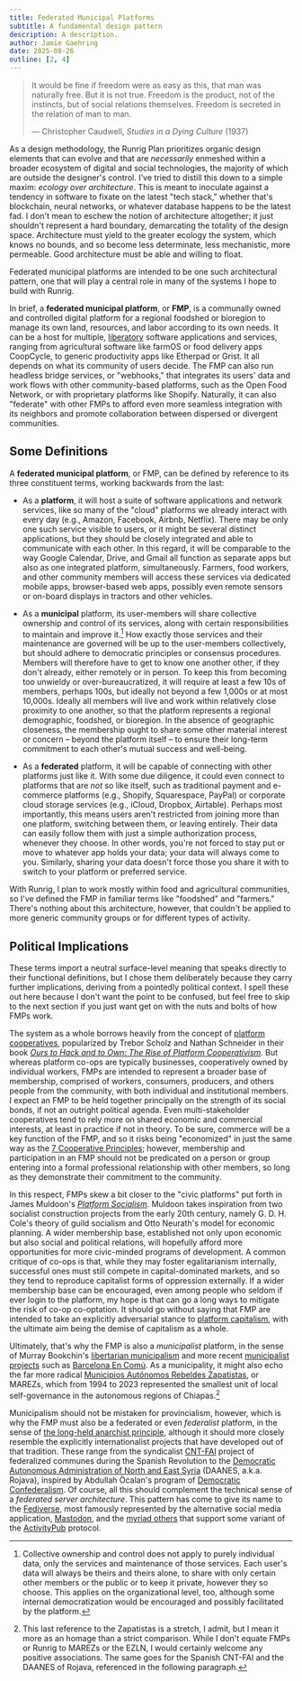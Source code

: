 ```yaml
---
title: Federated Municipal Platforms
subtitle: A fundamental design pattern
description: A description.
author: Jamie Gaehring
date: 2025-08-26
outline: [2, 4]
---
```


> It would be fine if freedom were as easy as this, that man was naturally free.
> But it is not true. Freedom is the product, not of the instincts, but of
> social relations themselves. Freedom is secreted in the relation of man to
> man.
> 
> — Christopher Caudwell, _Studies in a Dying Culture_ (1937)

As a design methodology, the Runrig Plan prioritizes organic design elements
that can evolve and that are _necessarily_ enmeshed within a broader ecosystem
of digital and social technologies, the majority of which are outside the
designer's control. I've tried to distill this down to a simple maxim: _ecology
over architecture_. This is meant to inoculate against a tendency in software to
fixate on the latest "tech stack," whether that's blockchain, neural networks,
or whatever database happens to be the latest fad. I don't mean to eschew the
notion of architecture altogether; it just shouldn't represent a hard boundary,
demarcating the totality of the design space. Architecture must yield to the
greater ecology the system, which knows no bounds, and so become less
determinate, less mechanistic, more permeable. Good architecture must be able
and willing to float.

Federated municipal platforms are intended to be one such architectural pattern,
one that will play a central role in many of the systems I hope to build with
Runrig.

In brief, a __federated municipal platform__, or __FMP__, is a communally owned
and controlled digital platform for a regional foodshed or bioregion to manage
its own land, resources, and labor according to its own needs. It can be a host
for multiple, [liberatory] software applications and services, ranging from
agricultural software like farmOS or food delivery apps CoopCycle, to generic
productivity apps like Etherpad or Grist. It all depends on what its community
of users decide. The FMP can also run headless bridge services, or "webhooks,"
that integrates its users' data and work flows with other community-based
platforms, such as the Open Food Network, or with proprietary platforms like
Shopify. Naturally, it can also "federate" with other FMPs to afford even more
seamless integration with its neighbors and promote collaboration between
dispersed or divergent communities.

[liberatory]: https://www.gnu.org/philosophy/free-sw.html

## Some Definitions
A __federated municipal platform__, or FMP, can be defined by reference to its
three constituent terms, working backwards from the last:

- As a __platform__, it will host a suite of software applications and network
  services, like so many of the "cloud" platforms we already interact with every
  day (e.g., Amazon, Facebook, Airbnb, Netflix). There may be only one such
  service visible to users, or it might be several distinct applications, but
  they should be closely integrated and able to communicate with each other. In
  this regard, it will be comparable to the way Google Calendar, Drive, and
  Gmail all function as separate apps but also as one integrated platform,
  simultaneously. Farmers, food workers, and other community members will access
  these services via dedicated mobile apps, browser-based web apps, possibly
  even remote sensors or on-board displays in tractors and other vehicles.

- As a __municipal__ platform, its user-members will share collective ownership
  and control of its services, along with certain responsibilities to maintain
  and improve it.[^userdata] How exactly those services and their maintenance
  are governed will be up to the user-members collectively, but should adhere to
  democratic principles or consensus procedures. Members will therefore have to
  get to know one another other, if they don't already, either remotely or in
  person. To keep this from becoming too unwieldy or over-bureaucratized, it
  will require at least a few 10s of members, perhaps 100s, but ideally not
  beyond a few 1,000s or at most 10,000s. Ideally all members will live and work
  within relatively close proximity to one another, so that the platform
  represents a regional demographic, foodshed, or bioregion. In the absence of
  geographic closeness, the membership ought to share some other material
  interest or concern – beyond the platform itself – to ensure their long-term
  commitment to each other's mutual success and well-being.

[^userdata]: Collective ownership and control does not apply to purely
  individual data, only the services and maintenance of those services. Each
  user's data will always be theirs and theirs alone, to share with only certain
  other members or the public or to keep it private, however they so choose.
  This applies on the organizational level, too, although some internal
  democratization would be encouraged and possibly facilitated by the platform.

- As a __federated__ platform, it will be capable of connecting with other
  platforms just like it. With some due diligence, it could even connect to
  platforms that are _not_ so like itself, such as traditional payment and
  e-commerce platforms (e.g., Shopify, Squarespace, PayPal) or corporate cloud
  storage services (e.g., iCloud, Dropbox, Airtable). Perhaps most importantly,
  this means users aren't restricted from joining more than one platform,
  switching between them, or leaving entirely. Their data can easily follow them
  with just a simple authorization process, whenever they choose. In other
  words, you're not forced to stay put or move to whatever app holds your data;
  your data will always come to you. Similarly, sharing your data doesn't force
  those you share it with to switch to your platform or preferred service.

With Runrig, I plan to work mostly within food and agricultural communities, so
I've defined the FMP in familiar terms like "foodshed" and "farmers." There's
nothing about this architecture, however, that couldn't be applied to more
generic community groups or for different types of activity.

## Political Implications
These terms import a neutral surface-level meaning that speaks directly to their
functional definitions, but I chose them deliberately because they carry further
implications, deriving from a pointedly political context. I spell these out
here because I don't want the point to be confused, but feel free to skip to the
next section if you just want get on with the nuts and bolts of how FMPs work.

The system as a whole borrows heavily from the concept of [platform
cooperatives], popularized by Trebor Scholz and Nathan Schneider in their book
[_Ours to Hack and to Own: The Rise of Platform Cooperativism_]. But whereas
platform co-ops are typically businesses, cooperatively owned by individual
workers, FMPs are intended to represent a broader base of membership, comprised
of workers, consumers, producers, and others people from the community, with
both individual and institutional members. I expect an FMP to be held together
principally on the strength of its social bonds, if not an outright political
agenda. Even multi-stakeholder cooperatives tend to rely more on shared economic
and commercial interests, at least in practice if not in theory. To be sure,
commerce will be a key function of the FMP, and so it risks being "economized"
in just the same way as the [7 Cooperative Principles]; however, membership and
participation in an FMP should not be predicated on a person or group entering
into a formal professional relationship with other members, so long as they
demonstrate their commitment to the community.

In this respect, FMPs skew a bit closer to the "civic platforms" put forth in
James Muldoon's [_Platform Socialism_]. Muldoon takes inspiration from two
socialist construction projects from the early 20th century, namely G. D. H.
Cole's theory of guild socialism and Otto Neurath's model for economic planning.
A wider membership base, established not only upon economic but also social and
political relations, will hopefully afford more opportunities for more
civic-minded programs of development. A common critique of co-ops is that, while
they may foster egalitarianism internally, successful ones must still compete in
capital-dominated markets, and so they tend to reproduce capitalist forms of
oppression externally.  If a wider membership base can be encouraged, even among
people who seldom if ever login to the platform, my hope is that can go a long
ways to mitigate the risk of co-op co-optation. It should go without saying that
FMP are intended to take an explicitly adversarial stance to [platform
capitalism], with the ultimate aim being the demise of capitalism as a whole.

Ultimately, that's why the FMP is also a _municipalist_ platform, in the sense
of Murray Bookchin's [libertarian municipalism] and more recent [municipalist
projects] such as [Barcelona En Comú]. As a municipality, it might also echo the
far more radical [Municipios Autónomos Rebeldes Zapatistas], or MAREZs, which
from 1994 to 2023 represented the smallest unit of local self-governance in the
autonomous regions of Chiapas.[^marez]

[^marez]: This last reference to the Zapatistas is a stretch, I admit, but I
    mean it more as an homage than a strict comparison. While I don't equate
    FMPs or Runrig to MAREZs or the EZLN, I would certainly welcome any positive
    associations. The same goes for the Spanish CNT-FAI and the DAANES of
    Rojava, referenced in the following paragraph.

Municipalism should not be mistaken for provincialism, however, which is why the
FMP must also be a federated or even _federalist_ platform, in the sense of
[the long-held anarchist principle], although it should more closely resemble
the explicitly internationalist projects that have developed out of that
tradition. These range from the syndicalist [CNT-FAI] project of federalized
communes during the Spanish Revolution to the [Democratic Autonomous
Administration of North and East Syria] (DAANES, a.k.a. Rojava), inspired by
Abdullah Öcalan's program of [Democratic Confederalism]. Of course, all this
should complement the technical sense of a _federated server architecture_. This
pattern has come to give its name to the [Fediverse], most famously represented
by the alternative social media application, [Mastodon], and the [myriad others]
that support some variant of the [ActivityPub] protocol.


[platform cooperatives]: https://platform.coop
[_Ours to Hack and to Own: The Rise of Platform Cooperativism_]:
    https://nathanschneider.info/books/ours-to-hack/
[7 Cooperative Principles]: https://ica.coop/en/whats-co-op/co-operative-identity-values-principles
[_Platform Socialism_]:
    https://www.techwontsave.us/episode/97_envisioning_platform_socialism_w_james_muldoon
[platform capitalism]:
    https://blogs.lse.ac.uk/lsereviewofbooks/2017/02/24/lse-lit-fest-2017-platform-capitalism-by-nick-srnicek/
[municipalist]:
    https://www.opendemocracy.net/en/can-europe-make-it/which-municipalism-lets-be-choosy/
[libertarian municipalism]:
    https://social-ecology.org/wp/1999/08/thoughts-on-libertarian-municipalism/
[municipalist projects]:
    https://www.opendemocracy.net/en/can-europe-make-it/which-municipalism-lets-be-choosy/
[Barcelona En Comú]: https://barcelonaencomu.cat/
[Municipios Autónomos Rebeldes Zapatistas]:
    https://es.wikipedia.org/wiki/Municipios_Aut%C3%B3nomos_Rebeldes_Zapatistas
[the long-held anarchist principle]:
    https://theanarchistlibrary.org/library/what-do-anarchists-mean-by-federalism
[Pierre-Joseph Proudhon]:
    https://theanarchistlibrary.org/library/pierre-joseph-proudhon-the-principle-of-federation
[CNT-FAI]: https://libcom.org/tags/federacion-anarquista-iberica-fai
[Democratic Autonomous Administration of North and East Syria]:
    https://rojavainformationcenter.org/2023/12/aanes-social-contract-2023-edition/
[Democratic Confederalism]:
    https://ocalanbooks.com/#/book/democratic-confederalism
[Fediverse]: https://fediverse.info/
[Mastodon]: https://joinmastodon.org/
[myriad others]: https://delightful.coding.social/delightful-fediverse-clients/
[ActivityPub]: https://activitypub.rocks/
